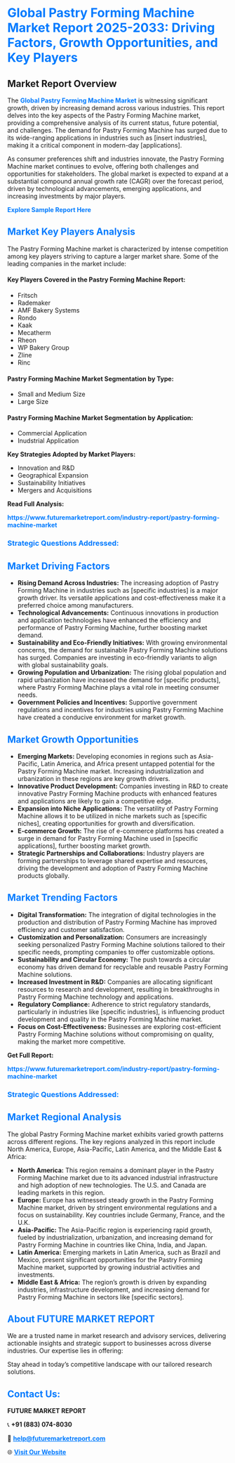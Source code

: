 <h1 style="color: #007BFF;">Global Pastry Forming Machine Market Report 2025-2033: Driving Factors, Growth Opportunities, and Key Players</h1>

<section id="overview">
<h2>Market Report Overview</h2>
<p>The <a href="https://www.futuremarketreport.com/industry-report/pastry-forming-machine-market" style="color: #007BFF; text-decoration: none;"><strong>Global Pastry Forming Machine Market</strong></a> is witnessing significant growth, driven by increasing demand across various industries. This report delves into the key aspects of the Pastry Forming Machine market, providing a comprehensive analysis of its current status, future potential, and challenges. The demand for Pastry Forming Machine has surged due to its wide-ranging applications in industries such as [insert industries], making it a critical component in modern-day [applications].</p>
<p>As consumer preferences shift and industries innovate, the Pastry Forming Machine market continues to evolve, offering both challenges and opportunities for stakeholders. The global market is expected to expand at a substantial compound annual growth rate (CAGR) over the forecast period, driven by technological advancements, emerging applications, and increasing investments by major players.</p>
</section>

<section id="overview">
<p><a href="https://www.futuremarketreport.com/request-sample/reportId=56445" style="color: #007BFF; text-decoration: none;"><strong>Explore Sample Report Here</strong></a></p>
</section>

<section id="key-players">
<h2 style="color: #007BFF;">Market Key Players Analysis</h2>
<p>The Pastry Forming Machine market is characterized by intense competition among key players striving to capture a larger market share. Some of the leading companies in the market include:</p>
<h4>Key Players Covered in the Pastry Forming Machine Report:</h4>
<ul><li>Fritsch</li><li>Rademaker</li><li>AMF Bakery Systems</li><li>Rondo</li><li>Kaak</li><li>Mecatherm</li><li>Rheon</li><li>WP Bakery Group</li><li>Zline</li><li>Rinc</li></ul>
<h4>Pastry Forming Machine Market Segmentation by Type:</h4>
<ul><li>Small and Medium Size</li><li>Large Size</li></ul>

<h4>Pastry Forming Machine Market Segmentation by Application:</h4>
<ul><li>Commercial Application</li><li>Inudstrial Application</li></ul>
<p><strong>Key Strategies Adopted by Market Players:</strong></p>
<ul>
<li>Innovation and R&D</li>
<li>Geographical Expansion</li>
<li>Sustainability Initiatives</li>
<li>Mergers and Acquisitions</li>
</ul>
</section>

<section>
<p><strong>Read Full Analysis: </strong></p><a href="https://www.futuremarketreport.com/industry-report/pastry-forming-machine-market" style="color: #007BFF; text-decoration: none;"><strong>https://www.futuremarketreport.com/industry-report/pastry-forming-machine-market</strong></a>
<h3 style="color: #007BFF;">Strategic Questions Addressed:</h3>
</section>

<section id="driving-factors">
<h2 style="color: #007BFF;">Market Driving Factors</h2>
<ul>
<li><strong>Rising Demand Across Industries:</strong> The increasing adoption of Pastry Forming Machine in industries such as [specific industries] is a major growth driver. Its versatile applications and cost-effectiveness make it a preferred choice among manufacturers.</li>
<li><strong>Technological Advancements:</strong> Continuous innovations in production and application technologies have enhanced the efficiency and performance of Pastry Forming Machine, further boosting market demand.</li>
<li><strong>Sustainability and Eco-Friendly Initiatives:</strong> With growing environmental concerns, the demand for sustainable Pastry Forming Machine solutions has surged. Companies are investing in eco-friendly variants to align with global sustainability goals.</li>
<li><strong>Growing Population and Urbanization:</strong> The rising global population and rapid urbanization have increased the demand for [specific products], where Pastry Forming Machine plays a vital role in meeting consumer needs.</li>
<li><strong>Government Policies and Incentives:</strong> Supportive government regulations and incentives for industries using Pastry Forming Machine have created a conducive environment for market growth.</li>
</ul>
</section>

<section id="growth-opportunities">
<h2 style="color: #007BFF;">Market Growth Opportunities</h2>
<ul>
<li><strong>Emerging Markets:</strong> Developing economies in regions such as Asia-Pacific, Latin America, and Africa present untapped potential for the Pastry Forming Machine market. Increasing industrialization and urbanization in these regions are key growth drivers.</li>
<li><strong>Innovative Product Development:</strong> Companies investing in R&D to create innovative Pastry Forming Machine products with enhanced features and applications are likely to gain a competitive edge.</li>
<li><strong>Expansion into Niche Applications:</strong> The versatility of Pastry Forming Machine allows it to be utilized in niche markets such as [specific niches], creating opportunities for growth and diversification.</li>
<li><strong>E-commerce Growth:</strong> The rise of e-commerce platforms has created a surge in demand for Pastry Forming Machine used in [specific applications], further boosting market growth.</li>
<li><strong>Strategic Partnerships and Collaborations:</strong> Industry players are forming partnerships to leverage shared expertise and resources, driving the development and adoption of Pastry Forming Machine products globally.</li>
</ul>
</section>

<section id="trending-factors">
<h2 style="color: #007BFF;">Market Trending Factors</h2>
<ul>
<li><strong>Digital Transformation:</strong> The integration of digital technologies in the production and distribution of Pastry Forming Machine has improved efficiency and customer satisfaction.</li>
<li><strong>Customization and Personalization:</strong> Consumers are increasingly seeking personalized Pastry Forming Machine solutions tailored to their specific needs, prompting companies to offer customizable options.</li>
<li><strong>Sustainability and Circular Economy:</strong> The push towards a circular economy has driven demand for recyclable and reusable Pastry Forming Machine solutions.</li>
<li><strong>Increased Investment in R&D:</strong> Companies are allocating significant resources to research and development, resulting in breakthroughs in Pastry Forming Machine technology and applications.</li>
<li><strong>Regulatory Compliance:</strong> Adherence to strict regulatory standards, particularly in industries like [specific industries], is influencing product development and quality in the Pastry Forming Machine market.</li>
<li><strong>Focus on Cost-Effectiveness:</strong> Businesses are exploring cost-efficient Pastry Forming Machine solutions without compromising on quality, making the market more competitive.</li>
</ul>
</section>

<section>
<p><strong>Get Full Report: </strong></p><a href="https://www.futuremarketreport.com/industry-report/pastry-forming-machine-market" style="color: #007BFF; text-decoration: none;"><strong>https://www.futuremarketreport.com/industry-report/pastry-forming-machine-market</strong></a>
<h3 style="color: #007BFF;">Strategic Questions Addressed:</h3>
</section>


<section id="regional-analysis">
<h2 style="color: #007BFF;">Market Regional Analysis</h2>
<p>The global Pastry Forming Machine market exhibits varied growth patterns across different regions. The key regions analyzed in this report include North America, Europe, Asia-Pacific, Latin America, and the Middle East & Africa:</p>
<ul>
<li><strong>North America:</strong> This region remains a dominant player in the Pastry Forming Machine market due to its advanced industrial infrastructure and high adoption of new technologies. The U.S. and Canada are leading markets in this region.</li>
<li><strong>Europe:</strong> Europe has witnessed steady growth in the Pastry Forming Machine market, driven by stringent environmental regulations and a focus on sustainability. Key countries include Germany, France, and the U.K.</li>
<li><strong>Asia-Pacific:</strong> The Asia-Pacific region is experiencing rapid growth, fueled by industrialization, urbanization, and increasing demand for Pastry Forming Machine in countries like China, India, and Japan.</li>
<li><strong>Latin America:</strong> Emerging markets in Latin America, such as Brazil and Mexico, present significant opportunities for the Pastry Forming Machine market, supported by growing industrial activities and investments.</li>
<li><strong>Middle East & Africa:</strong> The region’s growth is driven by expanding industries, infrastructure development, and increasing demand for Pastry Forming Machine in sectors like [specific sectors].</li>
</ul>
</section>

<footer>
<h2 style="color: #007BFF;">About FUTURE MARKET REPORT</h2>
<p>We are a trusted name in market research and advisory services, delivering actionable insights and strategic support to businesses across diverse industries. Our expertise lies in offering:</p>

<p>Stay ahead in today’s competitive landscape with our tailored research solutions.</p>

<h2 style="color: #007BFF;">Contact Us:</h2>
<p><strong>FUTURE MARKET REPORT</strong></p>
<p>📞 <strong>+91 (883) 074-8030</strong></p>
<p>📧 <strong><a href="mailto:help@futuremarketreport.com" style="color: #007BFF;">help@futuremarketreport.com</a></strong></p>
<p>🌐 <strong><a href="https://www.futuremarketreport.com/" style="color: #007BFF;">Visit Our Website</a></strong></p>
</footer>